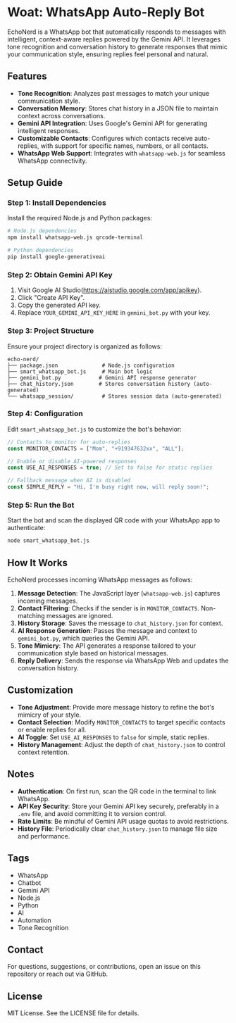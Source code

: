 # Woat: WhatsApp Auto-Reply Bot

EchoNerd is a WhatsApp bot that automatically responds to messages with intelligent, context-aware replies powered by the Gemini API. It leverages tone recognition and conversation history to generate responses that mimic your communication style, ensuring replies feel personal and natural.

## Features

- **Tone Recognition**: Analyzes past messages to match your unique communication style.
- **Conversation Memory**: Stores chat history in a JSON file to maintain context across conversations.
- **Gemini API Integration**: Uses Google's Gemini API for generating intelligent responses.
- **Customizable Contacts**: Configures which contacts receive auto-replies, with support for specific names, numbers, or all contacts.
- **WhatsApp Web Support**: Integrates with `whatsapp-web.js` for seamless WhatsApp connectivity.

## Setup Guide

### Step 1: Install Dependencies

Install the required Node.js and Python packages:

```bash
# Node.js dependencies
npm install whatsapp-web.js qrcode-terminal

# Python dependencies
pip install google-generativeai
```

### Step 2: Obtain Gemini API Key

1. Visit Google AI Studio(https://aistudio.google.com/app/apikey).
2. Click "Create API Key".
3. Copy the generated API key.
4. Replace `YOUR_GEMINI_API_KEY_HERE` in `gemini_bot.py` with your key.

### Step 3: Project Structure

Ensure your project directory is organized as follows:

```
echo-nerd/
├── package.json              # Node.js configuration
├── smart_whatsapp_bot.js     # Main bot logic
├── gemini_bot.py            # Gemini API response generator
├── chat_history.json        # Stores conversation history (auto-generated)
└── whatsapp_session/         # Stores session data (auto-generated)
```

### Step 4: Configuration

Edit `smart_whatsapp_bot.js` to customize the bot's behavior:

```javascript
// Contacts to monitor for auto-replies
const MONITOR_CONTACTS = ["Mom", "+919347632xx", "ALL"];

// Enable or disable AI-powered responses
const USE_AI_RESPONSES = true; // Set to false for static replies

// Fallback message when AI is disabled
const SIMPLE_REPLY = "Hi, I'm busy right now, will reply soon!";
```

### Step 5: Run the Bot

Start the bot and scan the displayed QR code with your WhatsApp app to authenticate:

```bash
node smart_whatsapp_bot.js
```

## How It Works

EchoNerd processes incoming WhatsApp messages as follows:

1. **Message Detection**: The JavaScript layer (`whatsapp-web.js`) captures incoming messages.
2. **Contact Filtering**: Checks if the sender is in `MONITOR_CONTACTS`. Non-matching messages are ignored.
3. **History Storage**: Saves the message to `chat_history.json` for context.
4. **AI Response Generation**: Passes the message and context to `gemini_bot.py`, which queries the Gemini API.
5. **Tone Mimicry**: The API generates a response tailored to your communication style based on historical messages.
6. **Reply Delivery**: Sends the response via WhatsApp Web and updates the conversation history.

## Customization

- **Tone Adjustment**: Provide more message history to refine the bot's mimicry of your style.
- **Contact Selection**: Modify `MONITOR_CONTACTS` to target specific contacts or enable replies for all.
- **AI Toggle**: Set `USE_AI_RESPONSES` to `false` for simple, static replies.
- **History Management**: Adjust the depth of `chat_history.json` to control context retention.

## Notes

- **Authentication**: On first run, scan the QR code in the terminal to link WhatsApp.
- **API Key Security**: Store your Gemini API key securely, preferably in a `.env` file, and avoid committing it to version control.
- **Rate Limits**: Be mindful of Gemini API usage quotas to avoid restrictions.
- **History File**: Periodically clear `chat_history.json` to manage file size and performance.

## Tags

- WhatsApp
- Chatbot
- Gemini API
- Node.js
- Python
- AI
- Automation
- Tone Recognition

## Contact

For questions, suggestions, or contributions, open an issue on this repository or reach out via GitHub.

## License

MIT License. See the LICENSE file for details.
